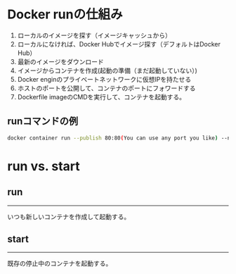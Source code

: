 # Docker runの仕組み

1. ローカルのイメージを探す（イメージキャッシュから）
2. ローカルになければ、Docker Hubでイメージ探す（デフォルトはDocker Hub）
3. 最新のイメージをダウンロード
4. イメージからコンテナを作成(起動の準備（まだ起動していない）)
5. Docker enginのプライベートネットワークに仮想IPを持たせる
6. ホストのポートを公開して、コンテナのポートにフォワードする
7. Dockerfile imageのCMDを実行して、コンテナを起動する。

## runコマンドの例
```bash
docker container run --publish 80:80(You can use any port you like) --name <name> -d nginx:<tag> nginx -T <command>
```

# run vs. start

## run
<hr>
いつも新しいコンテナを作成して起動する。

## start
<hr>
既存の停止中のコンテナを起動する。

